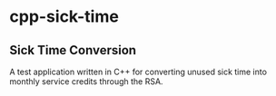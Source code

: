 # cpp-sick-time

## Sick Time Conversion

A test application written in C++ for converting unused sick time into monthly service credits through the RSA.
